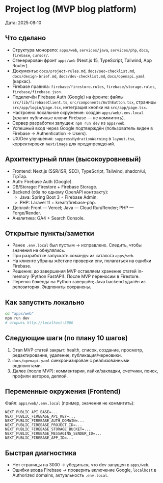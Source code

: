 # Project log (MVP blog platform)

Дата: 2025‑08‑10

## Что сделано
- Структура монорепо: `apps/web`, `services/java`, `services/php`, `docs`, `firebase`, `cursor/`.
- Сгенерирован фронт `apps/web` (Next.js 15, TypeScript, Tailwind, App Router).
- Документы: `docs/project-rules.md`, `docs/seo-checklist.md`, `docs/design-brief.md`, `docs/dev-checklist.md`, `docs/openapi.yaml` (каркас).
- Firebase правила: `firebase/firestore.rules`, `firebase/storage.rules`, `firebase/firebase.json`.
- Подключён Firebase Auth (Google) на фронте: файлы `src/lib/firebaseClient.ts`, `src/components/AuthButton.tsx`, страницы `src/app/login/page.tsx`, интеграция кнопки на `src/app/page.tsx`.
- Настроено локальное окружение: создан `apps/web/.env.local` (хранит публичные ключи Firebase — не коммитить).
- Сервер разработки запущен: `npm run dev` из `apps/web`.
- Успешный вход через Google подтверждён (пользователь виден в Firebase → Authentication → Users).
- UX/Dev улучшения: `suppressHydrationWarning` в `layout.tsx`, корректировки `next/image` для предупреждений.

## Архитектурный план (высокоуровневый)
- Frontend: Next.js (SSR/ISR, SEO), TypeScript, Tailwind, shadcn/ui, TipTap.
- Auth: Firebase Auth (Google).
- DB/Storage: Firestore + Firebase Storage.
- Backend (оба по одному OpenAPI контракту):
  - Java: Spring Boot 3 + Firebase Admin.
  - PHP: Laravel 11 + kreait/firebase-php.
- Деплой: Front — Vercel; Java — Cloud Run/Render; PHP — Forge/Render.
- Аналитика: GA4 + Search Console.

## Открытые пункты/заметки
- Ранее `.env.local` был пустым → исправлено. Следить, чтобы значения не обнулялись.
- При разработке запускать команды из каталога `apps/web`.
- На клиенте убраны жёсткие проверки env, полагаться на ошибки Firebase.
- Решение: до завершения MVP оставляем хранение статей in-memory (Python FastAPI). После MVP переносим в Firestore.
- Перенос бэкенда на Python завершён; Java backend удалён из репозитория. Эндпоинты сохранены.

## Как запустить локально
```bash
cd "apps/web"
npm run dev
# открыть http://localhost:3000
```

## Следующие шаги (по плану 10 шагов)
1) Этап MVP статей закрыт: health, список, создание, просмотр, редактирование, удаление, публикация/черновики.
2) `docs/openapi.yaml` синхронизирован с реализованными эндпоинтами.
3) Далее (после MVP): комментарии, лайки/закладки, счетчики, поиск, профили авторов, деплой.

## Переменные окружения (Frontend)
Файл: `apps/web/.env.local` (пример, значения не коммитить):
```
NEXT_PUBLIC_API_BASE=...
NEXT_PUBLIC_FIREBASE_API_KEY=...
NEXT_PUBLIC_FIREBASE_AUTH_DOMAIN=...
NEXT_PUBLIC_FIREBASE_PROJECT_ID=...
NEXT_PUBLIC_FIREBASE_STORAGE_BUCKET=...
NEXT_PUBLIC_FIREBASE_MESSAGING_SENDER_ID=...
NEXT_PUBLIC_FIREBASE_APP_ID=...
```

## Быстрая диагностика
- Нет страницы на 3000 → убедиться, что dev запущен в `apps/web`.
- Ошибки входа Firebase → проверить включение Google, `localhost` в Authorized domains, актуальность `.env.local`.

